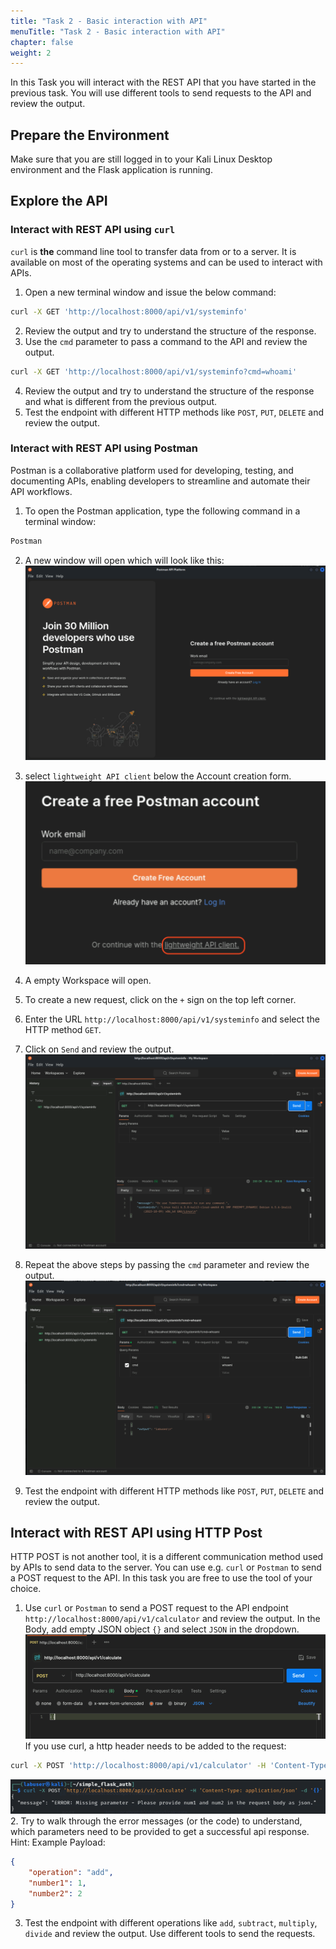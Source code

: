 ```yaml
---
title: "Task 2 - Basic interaction with API"
menuTitle: "Task 2 - Basic interaction with API"
chapter: false
weight: 2
---
```

In this Task you will interact with the REST API that you have started in the previous task. You will use different tools to send requests to the API and review the output.

## Prepare the Environment
Make sure that you are still logged in to your Kali Linux Desktop environment and the Flask application is running.

## Explore the API
### Interact with REST API using `curl`
`curl` is **the** command line tool to transfer data from or to a server. It is available on most of the operating systems and can be used to interact with APIs.
1. Open a new terminal window and issue the below command:
```bash
curl -X GET 'http://localhost:8000/api/v1/systeminfo'
```
2. Review the output and try to understand the structure of the response.
3. Use the `cmd` parameter to pass a command to the API and review the output.
```bash
curl -X GET 'http://localhost:8000/api/v1/systeminfo?cmd=whoami'
```
4. Review the output and try to understand the structure of the response and what is different from the previous output.
3. Test the endpoint with different HTTP methods like `POST`, `PUT`, `DELETE` and review the output.

### Interact with REST API using Postman
Postman is a collaborative platform used for developing, testing, and documenting APIs, enabling developers to streamline and automate their API workflows.
1. To open the Postman application, type the following command in a terminal window:
```bash
Postman
```
2. A new window will open which will look like this:
![img.png](img.png)

3. select `lightweight API client` below the Account creation form.
![img_1.png](img_1.png)

4. A empty Workspace will open.
5. To create a new request, click on the `+` sign on the top left corner.
6. Enter the URL `http://localhost:8000/api/v1/systeminfo` and select the HTTP method `GET`.
7. Click on `Send` and review the output.
![img_2.png](img_2.png)
8. Repeat the above steps by passing the `cmd` parameter and review the output.
![img_3.png](img_3.png)
9. Test the endpoint with different HTTP methods like `POST`, `PUT`, `DELETE` and review the output.

## Interact with REST API using HTTP Post
HTTP POST is not another tool, it is a different communication method used by APIs to send data to the server. You can use e.g. `curl` or `Postman` to send a POST request to the API. In this task you are free to use the tool of your choice.
1. Use `curl` or `Postman` to send a POST request to the API endpoint `http://localhost:8000/api/v1/calculator` and review the output. In the Body, add empty JSON object `{}` and select `JSON` in the dropdown.
![img_5.png](img_5.png)
If you use curl, a http header needs to be added to the request:
```bash
curl -X POST 'http://localhost:8000/api/v1/calculator' -H 'Content-Type: application/json' -d '{}'
```
![img_6.png](img_6.png)
2. Try to walk through the error messages (or the code) to understand, which parameters need to be provided to get a successful api response.
Hint: Example Payload:
```json
{
    "operation": "add",
    "number1": 1,
    "number2": 2
}
```
3. Test the endpoint with different operations like `add`, `subtract`, `multiply`, `divide` and review the output. Use different tools to send the requests.